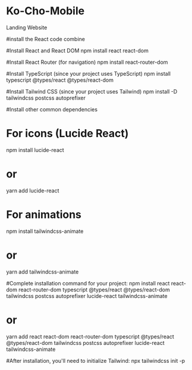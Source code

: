 # Ko-Cho-Mobile
Landing Website


#install the React code combine

#Install React and React DOM
npm install react react-dom

#Install React Router (for navigation)
npm install react-router-dom

#Install TypeScript (since your project uses TypeScript)
npm install typescript @types/react @types/react-dom

#Install Tailwind CSS (since your project uses Tailwind)
npm install -D tailwindcss postcss autoprefixer

#Install other common dependencies
# For icons (Lucide React)
npm install lucide-react
# or
yarn add lucide-react

# For animations
npm install tailwindcss-animate
# or
yarn add tailwindcss-animate


#Complete installation command for your project:
npm install react react-dom react-router-dom typescript @types/react @types/react-dom tailwindcss postcss autoprefixer lucide-react tailwindcss-animate
# or
yarn add react react-dom react-router-dom typescript @types/react @types/react-dom tailwindcss postcss autoprefixer lucide-react tailwindcss-animate


#After installation, you'll need to initialize Tailwind:
npx tailwindcss init -p
